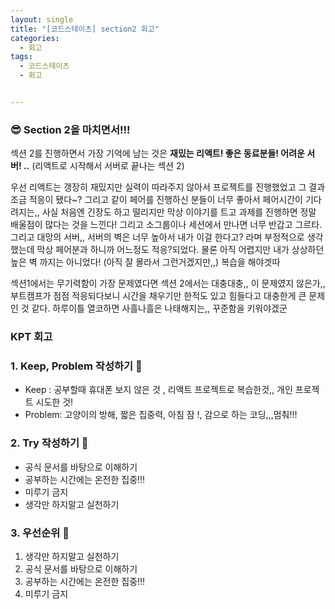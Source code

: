 ```yaml
---
layout: single
title: "[코드스테이츠] section2 회고"
categories:
  - 회고 
tags:
  - 코드스테이츠  
  - 회고   


---
```


### 😎 **Section 2을 마치면서!!!**

섹션 2를 진행하면서 가장 기억에 남는 것은 **재밌는 리액트! 좋은 동료분들! 어려운 서버! ..** (리액트로 시작해서 서버로 끝나는 섹션 2)

우선 리액트는 갱장히 재밌지만 실력이 따라주지 않아서 프로젝트를 진행했었고 그 결과 조금 적응이 됐다~? 그리고 같이 페어를 진행하신 분들이 너무 좋아서 페어시간이 기다려지는,, 사실 처음엔 긴장도 하고 떨리지만 막상 이야기를 트고 과제를 진행하면 정말 배울점이 많다는 것을 느낀다! 그리고 소그룹이나 세션에서 만나면 너무 반갑고 그르타. 그리고 대망의 서버,, 서버의 벽은 너무 높아서 내가 이걸 한다고? 라며 부정적으로 생각했는데 막상 페어분과 하니까 어느정도 적응?되었다. 물론 아직 어렵지만 내가 상상하던 높은 벽 까지는 아니었다! (아직 잘 몰라서 그런거겠지만,,) 복습을 해야겟따 

섹션1에서는 무기력함이 가장 문제였다면 섹션 2에서는 대충대충,, 이 문제였지 않은가,, 부트캠프가 점점 적응되다보니 시간을 채우기만 한적도 있고 힘들다고 대충한게 큰 문제인 것 같다. 하루이틀 열코하면 사흘나흘은 나태해지는,, 꾸준함을 키워야겠군



### **KPT 회고**

### **1. Keep, Problem 작성하기** 💪

- Keep : 공부할때 휴대폰 보지 않은 것 , 리액트 프로젝트로 복습한것,, 개인 프로젝트 시도한 것!
- Problem: 고양이의 방해, 짧은 집중력, 아침 잠 !, 감으로 하는 코딩,,,멈춰!!!

### **2. Try 작성하기** 🚛

- 공식 문서를 바탕으로 이해하기 
- 공부하는 시간에는 온전한 집중!!!
- 미루기 금지 
- 생각만 하지말고 실천하기 

### **3. 우선순위** 🤡

1. 생각만 하지말고 실천하기 
2. 공식 문서를 바탕으로 이해하기 
3. 공부하는 시간에는 온전한 집중!!!
4. 미루기 금지 

<br>

<br>
